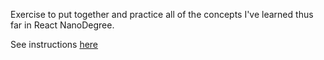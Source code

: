 Exercise to put together and practice all of the concepts I've learned thus far in React NanoDegree.

See instructions [here](instructions.md)
